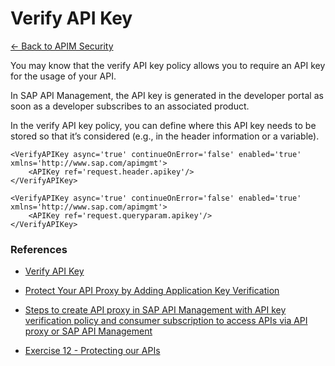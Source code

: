 # Verify API Key

[<- Back to APIM Security](./apim-security-readme.md)


You may know that the verify API key policy allows you to require an API key for the usage of your API. 

In SAP API Management, the API key is generated in the developer portal as soon as a developer subscribes to an associated product. 

In the verify API key policy, you can define where this API key needs to be stored so that it’s considered (e.g., in the header information or a variable).





```
<VerifyAPIKey async='true' continueOnError='false' enabled='true' 
xmlns='http://www.sap.com/apimgmt'>
	<APIKey ref='request.header.apikey'/>
</VerifyAPIKey>
```


```
<VerifyAPIKey async='true' continueOnError='false' enabled='true' 
xmlns='http://www.sap.com/apimgmt'>
	<APIKey ref='request.queryparam.apikey'/>
</VerifyAPIKey>
```

### References

* [Verify API Key](https://help.sap.com/docs/sap-api-management/sap-api-management/verify-api-key?version=Cloud)

* [Protect Your API Proxy by Adding Application Key Verification](https://developers.sap.com/tutorials/hcp-apim-verify-api..html)

* [Steps to create API proxy in SAP API Management with API key verification policy and consumer subscription to access APIs via API proxy or SAP API Management](https://community.sap.com/t5/technology-blogs-by-members/steps-to-create-api-proxy-in-sap-api-management-with-api-key-verification/ba-p/13573031)

* [Exercise 12 - Protecting our APIs](https://github.com/SAP-samples/manage-apis-codejam/blob/main/exercises/12-protecting-apis/README.md)